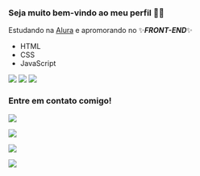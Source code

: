 ### Seja muito bem-vindo ao meu perfil 👋💜

Estudando na [Alura](https://www.alura.com.br/) e apromorando no :sparkles:_**FRONT-END**_:sparkles:

- HTML
- CSS
- JavaScript

![](https://img.shields.io/badge/HTML5-E34F26?style=for-the-badge&logo=html5&logoColor=white)
![](https://img.shields.io/badge/CSS3-1572B6?style=for-the-badge&logo=css3&logoColor=white)
![](https://img.shields.io/badge/JavaScript-323330?style=for-the-badge&logo=javascript&logoColor=F7DF1E)

### Entre em contato comigo!

![](https://img.shields.io/badge/Gmail-D14836?style=for-the-badge&logo=gmail&logoColor=white)

![](https://img.shields.io/badge/Instagram-E4405F?style=for-the-badge&logo=instagram&logoColor=white)

![](https://img.shields.io/badge/LinkedIn-0077B5?style=for-the-badge&logo=linkedin&logoColor=white)

[![](https://img.shields.io/badge/Instagram-E4405F?style=for-the-badge&logo=instagram&logoColor=white)](https://www.instagram.com/gabrielmaia_19/)
